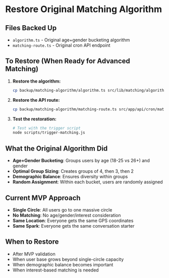 # Restore Original Matching Algorithm

## Files Backed Up
- `algorithm.ts` - Original age+gender bucketing algorithm
- `matching-route.ts` - Original cron API endpoint

## To Restore (When Ready for Advanced Matching)

1. **Restore the algorithm:**
   ```bash
   cp backup/matching-algorithm/algorithm.ts src/lib/matching/algorithm.ts
   ```

2. **Restore the API route:**
   ```bash
   cp backup/matching-algorithm/matching-route.ts src/app/api/cron/matching/route.ts
   ```

3. **Test the restoration:**
   ```bash
   # Test with the trigger script
   node scripts/trigger-matching.js
   ```

## What the Original Algorithm Did
- **Age+Gender Bucketing**: Groups users by age (18-25 vs 26+) and gender
- **Optimal Group Sizing**: Creates groups of 4, then 3, then 2
- **Demographic Balance**: Ensures diversity within groups
- **Random Assignment**: Within each bucket, users are randomly assigned

## Current MVP Approach
- **Single Circle**: All users go to one massive circle
- **No Matching**: No age/gender/interest consideration
- **Same Location**: Everyone gets the same GPS coordinates
- **Same Spark**: Everyone gets the same conversation starter

## When to Restore
- After MVP validation
- When user base grows beyond single-circle capacity
- When demographic balance becomes important
- When interest-based matching is needed 